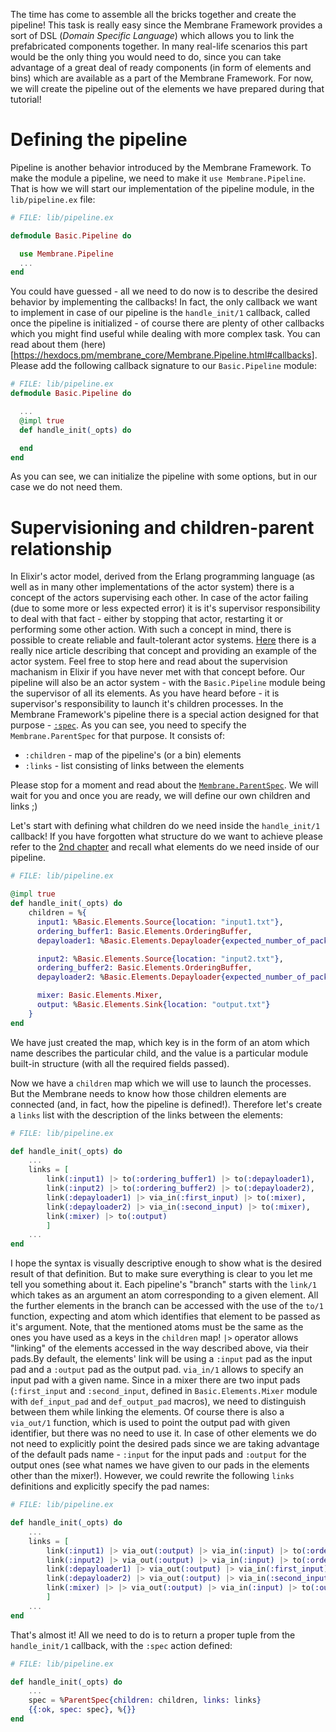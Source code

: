 The time has come to assemble all the bricks together and create the pipeline!
This task is really easy since the Membrane Framework provides a sort of DSL (*Domain Specific Language*) which allows you to link the prefabricated components together.
In many real-life scenarios this part would be the only thing you would need to do, since you can take advantage of a great deal of ready components (in form of elements and bins) which are available as a part of the Membrane Framework. For now, we will create the pipeline out of the elements we have prepared during that tutorial!
# Defining the pipeline
Pipeline is another behavior introduced by the Membrane Framework. To make the module a pipeline, we need to make it `use Membrane.Pipeline`. That is how we will start our implementation of the pipeline module, in the `lib/pipeline.ex` file:
```Elixir
# FILE: lib/pipeline.ex

defmodule Basic.Pipeline do

  use Membrane.Pipeline
  ...
end
```

You could have guessed - all we need to do now is to describe the desired behavior by implementing the callbacks! In fact, the only callback we want to implement in case of our pipeline is the `handle_init/1` callback, called once the pipeline is initialized - of course there are plenty of other callbacks which you might find useful while dealing with more complex task. You can read about them (here)[https://hexdocs.pm/membrane_core/Membrane.Pipeline.html#callbacks].
Please add the following callback signature to our `Basic.Pipeline` module:
```Elixir
# FILE: lib/pipeline.ex
defmodule Basic.Pipeline do

  ... 
  @impl true
  def handle_init(_opts) do

  end
end

```
As you can see, we can initialize the pipeline with some options, but in our case we do not need them.

# Supervisioning and children-parent relationship
In Elixir's actor model, derived from the Erlang programming language (as well as in many other implementations of the actor system) there is a concept of the actors supervising each other. 
In case of the actor failing (due to some more or less expected error) it is it's supervisor responsibility to deal with that fact - either by stopping that actor, restarting it or performing some other action.
With such a concept in mind, there is possible to create reliable and fault-tolerant actor systems.
[Here](https://blog.appsignal.com/2021/08/23/using-supervisors-to-organize-your-elixir-application.html) there is a really nice article describing that concept and providing an example of the actor system. Feel free to stop here and read about the supervision machanism in Elixir if you have never met with that concept before.
Our pipeline will also be an actor system - with the `Basic.Pipeline` module being the supervisor of all its elements.
As you have heard before - it is supervisor's responsibility to launch it's children processes. 
In the Membrane Framework's pipeline there is a special action designed for that purpose - [`:spec`](https://hexdocs.pm/membrane_core/Membrane.Pipeline.Action.html#t:spec_t/0). 
As you can see, you need to specify the `Membrane.ParentSpec` for that purpose.
It consists of:
+ `:children` - map of the pipeline's (or a bin) elements
+ `:links` - list consisting of links between the elements

Please stop for a moment and read about the [`Membrane.ParentSpec`](https://hexdocs.pm/membrane_core/Membrane.ParentSpec.html). 
We will wait for you and once you are ready, we will define our own children and links ;)

Let's start with defining what children do we need inside the `handle_init/1` callback! If you have forgotten what structure do we want to achieve please refer to the [2nd chapter](2_SystemArchitecture.md) and recall what elements do we need inside of our pipeline.
```Elixir
# FILE: lib/pipeline.ex

@impl true
def handle_init(_opts) do
    children = %{
      input1: %Basic.Elements.Source{location: "input1.txt"},
      ordering_buffer1: Basic.Elements.OrderingBuffer,
      depayloader1: %Basic.Elements.Depayloader{expected_number_of_packets_per_frame: 5},

      input2: %Basic.Elements.Source{location: "input2.txt"},
      ordering_buffer2: Basic.Elements.OrderingBuffer,
      depayloader2: %Basic.Elements.Depayloader{expected_number_of_packets_per_frame: 5},

      mixer: Basic.Elements.Mixer,
      output: %Basic.Elements.Sink{location: "output.txt"}
    }
end
```
We have just created the map, which key is in the form of an atom which name describes the particular child, and the value is a particular module built-in structure (with all the required fields passed).

Now we have a `children` map which we will use to launch the processes. But the Membrane needs to know how those children elements are connected (and, in fact, how the pipeline is defined!). Therefore let's create a `links` list with the description of the links between the elements:
```Elixir
# FILE: lib/pipeline.ex

def handle_init(_opts) do
    ...
    links = [
        link(:input1) |> to(:ordering_buffer1) |> to(:depayloader1),
        link(:input2) |> to(:ordering_buffer2) |> to(:depayloader2),
        link(:depayloader1) |> via_in(:first_input) |> to(:mixer),
        link(:depayloader2) |> via_in(:second_input) |> to(:mixer),
        link(:mixer) |> to(:output)
        ]
    ...
end
```
I hope the syntax is visually descriptive enough to show what is the desired result of that definition. But to make sure everything is clear to you let me tell you something about it.
Each pipeline's "branch" starts with the `link/1` which takes as an argument an atom corresponding to a given element. All the further elements in the branch can be accessed with the use of the `to/1` function, expecting and atom which identifies that element to be passed as it's argument. Note, that the mentioned atoms must be the same as the ones you have used as a keys in the `children` map!
`|>` operator allows "linking" of the elements accessed in the way described above, via their pads.By default, the elements' link will be using a `:input` pad as the input pad and a `:output` pad as the output pad.
`via_in/1` allows to specify an input pad with a given name. Since in a mixer there are two input pads (`:first_input` and `:second_input`, defined in `Basic.Elements.Mixer` module with `def_input_pad` and `def_output_pad` macros), we need to distinguish between them while linking the elements. 
Of course there is also a `via_out/1` function, which is used to point the output pad with given identifier, but there was no need to use it. 
In case of other elements we do not need to explicitly point the desired pads since we are taking advantage of the default pads name - `:input` for the input pads and `:output` for the output ones (see what names we have given to our pads in the elements other than the mixer!). However, we could rewrite the following `links` definitions and explicitly specify the pad names:
```Elixir
# FILE: lib/pipeline.ex

def handle_init(_opts) do
    ...
    links = [
        link(:input1) |> via_out(:output) |> via_in(:input) |> to(:ordering_buffer1) |> via_out(:output) |> via_in(:input) |> to(:depayloader1),
        link(:input2) |> via_out(:output) |> via_in(:input) |> to(:ordering_buffer2) |> via_out(:output) |> via_in(:input) |>to(:depayloader2),
        link(:depayloader1) |> via_out(:output) |> via_in(:first_input) |> to(:mixer),
        link(:depayloader2) |> via_out(:output) |> via_in(:second_input) |> to(:mixer),
        link(:mixer) |> |> via_out(:output) |> via_in(:input) |> to(:output)
        ]
    ...
end
```

That's almost it! All we need to do is to return a proper tuple from the `handle_init/1` callback, with the `:spec` action defined:
```Elixir
# FILE: lib/pipeline.ex

def handle_init(_opts) do
    ...
    spec = %ParentSpec{children: children, links: links}
    {{:ok, spec: spec}, %{}}
end
```

